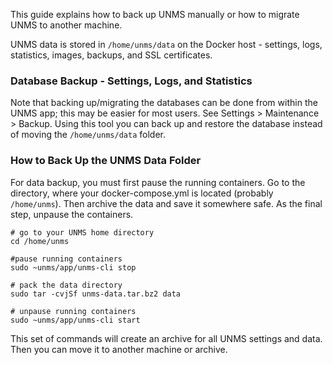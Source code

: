 This guide explains how to back up UNMS manually or how to migrate UNMS to another machine.

UNMS data is stored in ```/home/unms/data``` on the Docker host - settings, logs, statistics, images, backups, and SSL certificates.

### Database Backup - Settings, Logs, and Statistics
Note that backing up/migrating the databases can be done from within the UNMS app; this may be easier for most users. See Settings > Maintenance > Backup. Using this tool you can back up and restore the database instead of moving the ```/home/unms/data``` folder.

### How to Back Up the UNMS Data Folder
For data backup, you must first pause the running containers. Go to the directory, where your docker-compose.yml is located (probably `/home/unms`). Then archive the data and save it somewhere safe. As the final step, unpause the containers.

    # go to your UNMS home directory
    cd /home/unms

    #pause running containers
    sudo ~unms/app/unms-cli stop

    # pack the data directory
    sudo tar -cvjSf unms-data.tar.bz2 data

    # unpause running containers
    sudo ~unms/app/unms-cli start


This set of commands will create an archive for all UNMS settings and data. Then you can move it to another machine or archive.